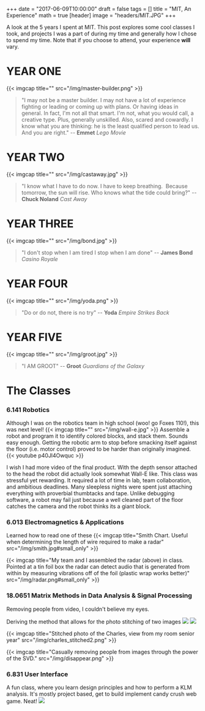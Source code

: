 +++
date = "2017-06-09T10:00:00"
draft = false
tags = []
title = "MIT, An Experience"
math = true
[header]
image = "headers/MIT.JPG"
+++
<!-- caption = "Shot on iPhone6 :smile:" -->

A look at the 5 years I spent at MIT. This post explores some cool classes I took, and projects I was a part of during my time and generally how I chose to spend my time. Note that if you choose to attend, your experience **will** vary.
  <!--more-->


<!-- ![Door to my room Senior Year](/img/door.JPG#small_only) -->
<!-- {{< figure src="/img/door.JPG#small_only" caption="Door to my room senior year" >}} -->

# YEAR ONE

{{< imgcap title="" src="/img/master-builder.png" >}}

> "I may not be a master builder. I may not have a lot of experience fighting or leading or coming up with plans. Or having ideas in general. In fact, I'm not all that smart. I'm not, what you would call, a creative type. Plus, generally unskilled. Also, scared and cowardly. I know what you are thinking: he is the least qualified person to lead us. And you are right." -- **Emmet** *Lego Movie*

# YEAR TWO
{{< imgcap title="" src="/img/castaway.jpg" >}}

> "I know what I have to do now. I have to keep breathing.  Because tomorrow, the sun will rise. Who knows what the tide could bring?" -- **Chuck Noland**  *Cast Away*

# YEAR THREE
{{< imgcap title="" src="/img/bond.jpg" >}}

> "I don't stop when I am tired I stop when I am done" -- **James Bond**  *Casino Royale*

# YEAR FOUR

{{< imgcap title="" src="/img/yoda.png" >}}

> "Do or do not, there is no try" -- **Yoda** *Empire Strikes Back*

# YEAR FIVE

{{< imgcap title="" src="/img/groot.jpg" >}}

> "I AM GROOT" -- **Groot** *Guardians of the Galaxy*



# The Classes

### 6.141 Robotics
<!-- > It was the best of times, it was the worst of times. -->
Although I was on the robotics team in high school (woo! go Foxes 110!), this was next level!
{{< imgcap title="" src="/img/wall-e.jpg" >}}
Assemble a robot and program it to identify colored blocks, and stack them. Sounds easy enough. Getting the robotic arm to stop before smacking itself against the floor (i.e. motor control) proved to be harder than originally imagined.
{{< youtube p40Jl4Owquc >}}

I wish I had more video of the final product. With the depth sensor attached to the head the robot did actually look somewhat Wall-E like. This class was stressful yet rewarding. It required a lot of time in lab, team collaboration, and ambitious deadlines. Many sleepless nights were spent just attaching everything with proverbial thumbtacks and tape. Unlike debugging software, a robot may fail just because a well cleaned part of the floor catches the camera and the robot thinks its a giant block.  

### 6.013 Electromagnetics & Applications
Learned how to read one of these
{{< imgcap title="Smith Chart. Useful when determining the length of wire required to make a radar" src="/img/smith.jpg#small_only" >}}

<!-- {{< figure src="/img/smith.jpg#small_only" caption="Smith Chart. Useful when determining the length of wire required to make a radar" >}} -->

{{< imgcap title="My team and I assembled the radar (above) in class. Pointed at a tin foil box the radar can detect audio that is generated from within by measuring vibrations off of the foil (plastic wrap works better)" src="/img/radar.png#small_only" >}}

<!-- ![](/img/radar.png#small_only) -->
<!-- ### 6.861 Computer Intelligence -->
<!-- >it was the age of wisdom, it was the age of foolishness -->

### 18.0651 Matrix Methods in Data Analysis & Signal Processing
Removing people from video, I couldn't believe my eyes.

Deriving the method that allows for the photo stitching of two images
![](/img/charles1.png#small)
![](/img/charles2.png#small)
<!-- ![](/img/charles_stitched2.png) -->
{{< imgcap title="Stitched photo of the Charles, view from my room senior year" src="/img/charles_stitched2.png" >}}

{{< imgcap title="Casually removing people from images through the power of the SVD." src="/img/disappear.png" >}}

### 6.831 User Interface
A fun class, where you learn design principles and how to perform a KLM analysis. It's mostly project based, get to build implement candy crush web game. Neat!
![](/img/candy.png#small_only)


<!-- # The Clubs
## Energy -->


<!-- {{< figure src="/img/charles_stitched2.png" caption="Stitched photo made from the above two pictures. View of the Charles from my room senior year" >}} -->


<!-- ### Music Classes -->

<!-- ## Sub-headings

    ## Heading 2
    ### Heading 3
    #### Heading 4
    ##### Heading 5
    ###### Heading 6 -->

<!-- ## Emphasis

    Italics with *asterisks* or _underscores_.

    Bold with **asterisks** or __underscores__.

    Combined emphasis with **asterisks and _underscores_**.

    Strikethrough with ~~two tildes~~.

## Ordered lists

    1. First item
    2. Another item

## Unordered lists

    * First item
    * Another item

## Images

Images may be added to a page by placing them in your `static/img/` folder and referencing them using one of the following two notations:

A general image:

    ![alternative text for search engines](/img/screenshot.png)

A numbered figure with caption:

    {{</* figure src="/img/screenshot.png" title="Figure Caption" */>}}

## Links

    [I'm a link](https://www.google.com)
    [A post]({{</* ref "post/hi.md" */>}})
    [A publication]({{</* ref "publication/hi.md" */>}})
    [A project]({{</* ref "project/hi.md" */>}})
    [Another section]({{</* relref "hi.md#who" */>}})

## Emojis

See the [Emoji cheat sheet](http://www.webpagefx.com/tools/emoji-cheat-sheet/) for available emoticons. The following serves as an example, but you should remove the spaces between each emoji name and pair of semicolons:

    I : heart : Academic : smile :

I :heart: Academic :smile:

## Blockquote

    > This is a blockquote.

> This is a blockquote.

## Footnotes

    I have more [^1] to say.

    [^1]: Footnote example.

I have more [^1] to say.
[^1]: Footnote example.

## Code highlighting

Pass the *language* of the code, such as `python`, as a parameter after three backticks:

    ```python
    # Example of code highlighting
    input_string_var = input("Enter some data: ")
    print("You entered: {}".format(input_string_var))
    ```
Result:

```python
# Example of code highlighting
input_string_var = input("Enter some data: ")
print("You entered: {}".format(input_string_var))
```

### Highlighting options

The Academic theme uses [highlight.js](https://highlightjs.org) for source code highlighting, and highlighting is enabled by default for all pages. However, several configuration options are supported that allow finer-grained control over highlight.js.

The following table lists the supported options for configuring highlight.js, along with their expected type and a short description. A "yes" in the **config.toml** column means the value can be set globally in `config.toml`, and a "yes" in the **preamble** column means that the value can be set locally in a particular page's preamble.

option                | type    | description                     | config.toml | preamble
----------------------|---------|---------------------------------|-------------|---------
`highlight`           | boolean | enable/disable highlighting     | yes         | yes
`highlight_languages` | slice   | choose additional languages     | yes         | yes
`highlight_style`     | string  | choose a highlighting style     | yes         | no
`highlight_version`   | string  | choose the highlight.js version | yes         | no


#### Option `highlight`

The `highlight` option allows enabling or disabling the inclusion of highlight.js, either globally or for a particular page. If the option is unset, it has the same effect as if you had specified `highlight = true`. That is, the highlight.js javascript and css files will be included in every page. If you'd like to only include highlight.js files on pages that actually require source code highlighting, you can set `highlight = false` in `config.toml`, and then override it by setting `highlight = true` in the preamble of any pages that require source code highlighting. Conversely, you could enable highlighting globally, and disable it locally for pages that do not require it. Here is a table that shows whether highlighting will be enabled for a page, based on the values of `highlight` set in `config.toml` and/or the page's preamble.

config.toml   | page preamble  | highlighting enabled for page?
--------------|----------------|-------------------------------
unset or true | unset or true  | yes
unset or true | false          | no
false         | unset or false | no
false         | true           | yes

#### Option `highlight_languages`

The `highlight_languages` option allows you to specify additional languages that are supported by highlight.js, but are not considered "common" and therefore are not supported by default. For example, if you want source code highlighting for Go and clojure in all pages, set `highlight_languages = ["go", "clojure"]` in `config.toml`. If, on the other hand, you want to enable a language only for a specific page, you can set `highlight_languages` in that page's preamble.

The `highlight_languages` options specified in `config.toml` and in a page's preamble are additive. That is, if `config.toml` contains, `highlight_languages = ["go"]` and the page's preamble contains `highlight_languages = ["ocaml"]`, then javascript files for *both* go and ocaml will be included for that page.

If the `highlight_languages` option is set, then the corresponding javascript files will be served from the [cdnjs server](https://cdnjs.com/libraries/highlight.js/). To see a list of available languages, visit the [cdnjs page](https://cdnjs.com/libraries/highlight.js/) and search for links with the word "languages".

The `highlight_languages` option provides an easy and convenient way to include support for additional languages to be severed from a CDN. If serving unmodified files from cdnjs doesn't meet your needs, you can include javascript files for additional language support via one of the methods described in the [getting started guide]({{< ref "post/getting-started.md#third-party-and-local-scripts-js" >}}).

#### Option `highlight_style`

The `highlight_style` option allows you to select an alternate css style for highlighted code. For example, if you wanted to use the solarized-dark style, you could set `highlight_style = "solarized-dark"` in `config.toml`.

If the `highlight_style` option is unset, the default is to use the file `/css/highlight.min.css`, either the one provided by the Academic theme, or else the one in your local `static` directory.  The `/css/highlight.min.css` file provided by Academic is equivalent to the `github` style from highlight.js.

If the `highlight_style` option *is* set, then `/css/highlight.min.css` is ignored, and the corresponding css file will be served from the [cdnjs server](https://cdnjs.com/libraries/highlight.js/). To see a list of available styles, visit the [cdnjs page](https://cdnjs.com/libraries/highlight.js/) and search for links with the word "styles".

See the [highlight.js demo page](https://highlightjs.org/static/demo/) for examples of available styles.

{{% alert note %}}
Not all styles listed on the [highlight.js demo page](https://highlightjs.org/static/demo/) are available from the [cdnjs server](https://cdnjs.com/libraries/highlight.js/). If you want to use a style that is not served by cdnjs, just leave `highlight_style` unset, and place the corresponding css file in `/static/css/highlight.min.css`.
{{% /alert %}}

{{% alert note %}}
If you don't want to change the default style that ships with Academic but you do want the style file served from the [cdnjs server](https://cdnjs.com/libraries/highlight.js/), set `highlight_style = "github"` in `config.toml`.
{{% /alert %}}

The `highlight_style` option is only recognized when set in `config.toml`. Setting `highlight_style` in your page's preamble has no effect.

#### Option `highlight_version`

The `highlight_version` option, as the name implies, allows you to select the version of highlight.js you want to use. The default value is "9.9.0". The `highlight_version` option is only recognized when set in `config.toml`. Setting `highlight_version` in your page's preamble has no effect.

## Twitter tweet

To include a single tweet, pass the tweet’s ID from the tweet's URL as parameter to the shortcode:

    {{</* tweet 666616452582129664 */>}}

## Youtube

    {{</* youtube w7Ft2ymGmfc */>}}

## Vimeo

    {{</* vimeo 146022717 */>}}

## GitHub gist

    {{</* gist USERNAME GIST-ID  */>}}

## Speaker Deck

    {{</* speakerdeck 4e8126e72d853c0060001f97 */>}}

## $\rm \LaTeX$ math

```TeX
$$\left [ – \frac{\hbar^2}{2 m} \frac{\partial^2}{\partial x^2} + V \right ] \Psi = i \hbar \frac{\partial}{\partial t} \Psi$$
```

$$\left [ – \frac{\hbar^2}{2 m} \frac{\partial^2}{\partial x^2} + V \right ] \Psi = i \hbar \frac{\partial}{\partial t} \Psi$$

Alternatively, inline math can be written by wrapping the formula with only a single `$`:

    This is inline: $\mathbf{y} = \mathbf{X}\boldsymbol\beta + \boldsymbol\varepsilon$

This is inline: $\mathbf{y} = \mathbf{X}\boldsymbol\beta + \boldsymbol\varepsilon$

## Table

Code:

```Markdown
| Command           | Description                    |
| ------------------| ------------------------------ |
| `hugo`            | Build your website.            |
| `hugo serve -w`   | View your website.             |
```

Result:

| Command           | Description                    |
| ------------------| ------------------------------ |
| `hugo`            | Build your website.            |
| `hugo serve -w`   | View your website.             |


## Alerts

Alerts are a useful feature that add side content such as tips, notes, or warnings to your articles. They are especially handy when writing educational tutorial-style articles. Use the corresponding shortcodes to enable alerts inside your content:

    {{%/* alert note */%}}
    Here's a tip or note...
    {{%/* /alert */%}}

This will display the following *note* block:

{{% alert note %}}
Here's a tip or note...
{{% /alert %}}

    {{%/* alert warning */%}}
    Here's some important information...
    {{%/* /alert */%}}

This will display the following *warning* block:

{{% alert warning %}}
Here's some important information...
{{% /alert %}} -->
